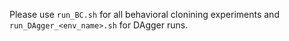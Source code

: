 Please use `run_BC.sh` for all behavioral clonining experiments and `run_DAgger_<env_name>.sh` for DAgger runs.